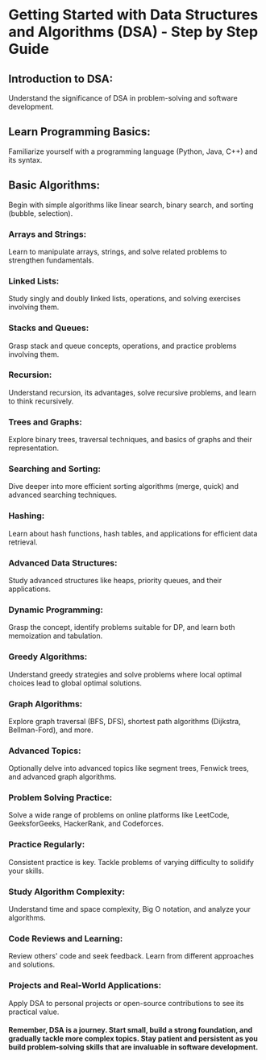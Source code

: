 # Getting Started with Data Structures and Algorithms (DSA) - Step by Step Guide

## Introduction to DSA:
Understand the significance of DSA in problem-solving and software development.

## Learn Programming Basics:
Familiarize yourself with a programming language (Python, Java, C++) and its syntax.

## Basic Algorithms:
Begin with simple algorithms like linear search, binary search, and sorting (bubble, selection).

### Arrays and Strings:
Learn to manipulate arrays, strings, and solve related problems to strengthen fundamentals.

### Linked Lists:
Study singly and doubly linked lists, operations, and solving exercises involving them.

### Stacks and Queues:
Grasp stack and queue concepts, operations, and practice problems involving them.

### Recursion:
Understand recursion, its advantages, solve recursive problems, and learn to think recursively.

### Trees and Graphs:
Explore binary trees, traversal techniques, and basics of graphs and their representation.

### Searching and Sorting:
Dive deeper into more efficient sorting algorithms (merge, quick) and advanced searching techniques.

### Hashing:
Learn about hash functions, hash tables, and applications for efficient data retrieval.

### Advanced Data Structures:
Study advanced structures like heaps, priority queues, and their applications.

### Dynamic Programming:
Grasp the concept, identify problems suitable for DP, and learn both memoization and tabulation.

### Greedy Algorithms:
Understand greedy strategies and solve problems where local optimal choices lead to global optimal solutions.

### Graph Algorithms:
Explore graph traversal (BFS, DFS), shortest path algorithms (Dijkstra, Bellman-Ford), and more.

### Advanced Topics:
Optionally delve into advanced topics like segment trees, Fenwick trees, and advanced graph algorithms.

### Problem Solving Practice:
Solve a wide range of problems on online platforms like LeetCode, GeeksforGeeks, HackerRank, and Codeforces.

### Practice Regularly:
Consistent practice is key. Tackle problems of varying difficulty to solidify your skills.

### Study Algorithm Complexity:
Understand time and space complexity, Big O notation, and analyze your algorithms.

### Code Reviews and Learning:
Review others' code and seek feedback. Learn from different approaches and solutions.

### Projects and Real-World Applications:
Apply DSA to personal projects or open-source contributions to see its practical value.

#### Remember, DSA is a journey. Start small, build a strong foundation, and gradually tackle more complex topics. Stay patient and persistent as you build problem-solving skills that are invaluable in software development.
